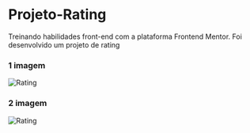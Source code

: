 # Projeto-Rating
Treinando habilidades front-end com a plataforma Frontend Mentor. Foi desenvolvido um projeto de rating

### 1 imagem
![Rating](https://user-images.githubusercontent.com/81492148/219071072-bdf42480-804a-4605-9554-f6dff845b4f9.png)

### 2 imagem
![Rating](https://user-images.githubusercontent.com/81492148/219071500-a73ca653-fd0a-4bde-a6da-a1e684068f99.png)
